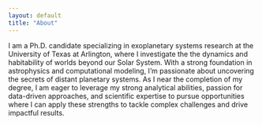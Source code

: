 ```yaml
---
layout: default
title: "About"
---
```


I am a Ph.D. candidate specializing in exoplanetary systems research at the University of Texas at Arlington, where I investigate the the dynamics and habitability of worlds beyond our Solar System. With a strong foundation in astrophysics and computational modeling, I’m passionate about uncovering the secrets of distant planetary systems. As I near the completion of my degree, I am eager to leverage my strong analytical abilities, passion for data-driven approaches, and scientific expertise to pursue opportunities where I can apply these strengths to tackle complex challenges and drive impactful results.
